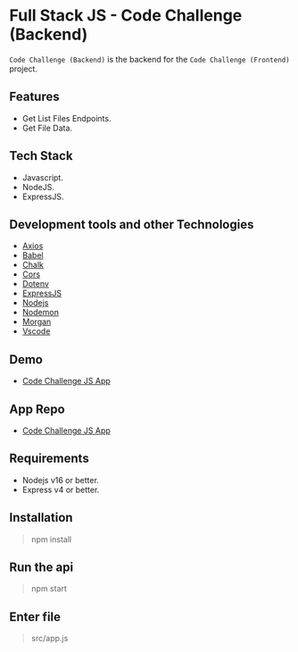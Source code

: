 # Full Stack JS - Code Challenge (Backend)

`Code Challenge (Backend)` is the backend for the `Code Challenge (Frontend)` project.

## Features

-   Get List Files Endpoints.
-   Get File Data.

## Tech Stack

-   Javascript.
-   NodeJS.
-   ExpressJS.

## Development tools and other Technologies

-   [Axios](https://www.npmjs.com/package/axios)
-   [Babel](https://babeljs.io/)
-   [Chalk](https://www.npmjs.com/package/chalk)
-   [Cors](https://www.npmjs.com/package/cors)
-   [Dotenv](https://www.npmjs.com/package/dotenv)
-   [ExpressJS](https://expressjs.com/)
-   [Nodejs](https://nodejs.org/en/)
-   [Nodemon](https://www.npmjs.com/package/nodemon)
-   [Morgan](https://www.npmjs.com/package/morgan)
-   [Vscode](https://code.visualstudio.com/)

## Demo

-   [Code Challenge JS App](https://server.netlify.app/)

## App Repo

-   [Code Challenge JS App](https://github.com/nca1478/code-challengejs-app)

## Requirements

-   Nodejs v16 or better.
-   Express v4 or better.

## Installation

> npm install

## Run the api

> npm start

## Enter file

> src/app.js
